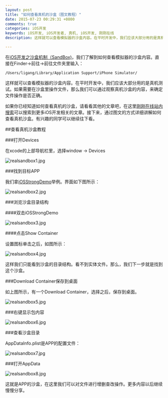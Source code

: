 ```yaml
---
layout: post
title: "如何查看真机的沙盒（图文教程）"
date: 2015-07-23 00:29:31 +0800
comments: true
categories: iOS开发
keywords: iOS开发, iOS开发者, 真机, iOS开发, 刚刚在线
description: 这样就可以查看模拟器的沙盒内容。在平时开发中，我们应该大部分用的是真机测试。如果需要在沙盒里操作文件，那么我们可以通过观察真机沙盒的内容，来确定文件操作是否正确。

---
```


在[iOS开发之沙盒机制（SandBox)](http://www.superqq.com/blog/2015/07/20/ioskai-fa-zhi-sha-he-ji-zhi-%28sandbox/)，我们了解到如何查看模拟器的沙盒内容。直接在Finder->前往->前往文件夹里输入：

	/Users/ligang/Library/Application Support/iPhone Simulator/ 
	
这样就可以查看模拟器的沙盒内容。在平时开发中，我们应该大部分用的是真机测试。如果需要在沙盒里操作文件，那么我们可以通过观察真机沙盒的内容，来确定文件操作是否正确。

如果你已经知道如何查看真机的沙盒，请看看其他的文章吧，在这里[刚刚在线站内搜索](zhannei.superqq.com)可以搜索到更多iOS开发相关的文章。接下来，通过图文的方式详细讲解如何查看真机沙盒。有兴趣的同学可以继续往下看。	
	
##查看真机沙盒教程

###打开Devices

在xcode的上部导航栏里，选择window -> Devices

![realsandbox1.jpg](http://7xkkk9.com1.z0.glb.clouddn.com/realsandbox1.jpg)

###找到目标APP

我们拿[iOSStrongDemo](https://github.com/worldligang/iOSStrongDemo)举例。界面如下图所示：

![realsandbox2.jpg](http://7xkkk9.com1.z0.glb.clouddn.com/realsandbox2.jpg)

###浏览沙盒目录结构

####双击iOSStrongDemo

![realsandbox3.jpg](http://7xkkk9.com1.z0.glb.clouddn.com/realsandbox3.jpg)

####点击Show Container

设置图标单击之后，如图所示：

![realsandbox4.jpg](http://7xkkk9.com1.z0.glb.clouddn.com/realsandbox4.jpg)

这样我们只能看到沙盒的目录结构。看不到实体文件。那么，我们下一步就是找到这个沙盒。

###Download Container保存到桌面

如上图所示，有一个Download Container，选择之后，保存到桌面。

![realsandbox5.jpg](http://7xkkk9.com1.z0.glb.clouddn.com/realsandbox5.jpg)

###右键显示包内容

![realsandbox6.jpg](http://7xkkk9.com1.z0.glb.clouddn.com/realsandbox6.jpg)

###查看沙盒目录

AppDataInfo.plist是APP的配置文件：

![realsandbox7.jpg](http://7xkkk9.com1.z0.glb.clouddn.com/realsandbox7.jpg)

###打开AppData

![realsandbox8.jpg](http://7xkkk9.com1.z0.glb.clouddn.com/realsandbox8.jpg)

这就是APP的沙盒，在这里我们可以对文件进行增删查改操作。更多内容以后继续慢慢分享。